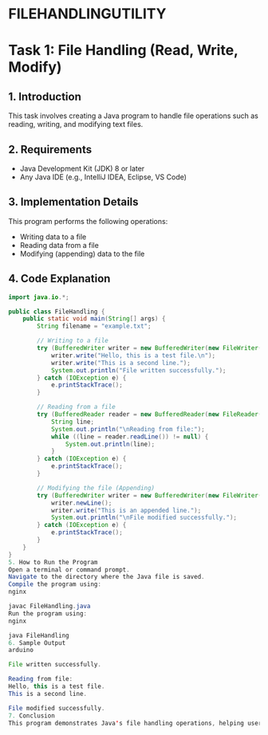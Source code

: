 # FILEHANDLINGUTILITY
# Task 1: File Handling (Read, Write, Modify)

## 1. Introduction
This task involves creating a Java program to handle file operations such as reading, writing, and modifying text files.

## 2. Requirements
- Java Development Kit (JDK) 8 or later
- Any Java IDE (e.g., IntelliJ IDEA, Eclipse, VS Code)

## 3. Implementation Details
This program performs the following operations:
- Writing data to a file
- Reading data from a file
- Modifying (appending) data to the file

## 4. Code Explanation
```java
import java.io.*;

public class FileHandling {
    public static void main(String[] args) {
        String filename = "example.txt";

        // Writing to a file
        try (BufferedWriter writer = new BufferedWriter(new FileWriter(filename))) {
            writer.write("Hello, this is a test file.\n");
            writer.write("This is a second line.");
            System.out.println("File written successfully.");
        } catch (IOException e) {
            e.printStackTrace();
        }

        // Reading from a file
        try (BufferedReader reader = new BufferedReader(new FileReader(filename))) {
            String line;
            System.out.println("\nReading from file:");
            while ((line = reader.readLine()) != null) {
                System.out.println(line);
            }
        } catch (IOException e) {
            e.printStackTrace();
        }

        // Modifying the file (Appending)
        try (BufferedWriter writer = new BufferedWriter(new FileWriter(filename, true))) {
            writer.newLine();
            writer.write("This is an appended line.");
            System.out.println("\nFile modified successfully.");
        } catch (IOException e) {
            e.printStackTrace();
        }
    }
}
5. How to Run the Program
Open a terminal or command prompt.
Navigate to the directory where the Java file is saved.
Compile the program using:
nginx

javac FileHandling.java
Run the program using:
nginx

java FileHandling
6. Sample Output
arduino

File written successfully.

Reading from file:
Hello, this is a test file.
This is a second line.

File modified successfully.
7. Conclusion
This program demonstrates Java's file handling operations, helping users understand file input and output management.

